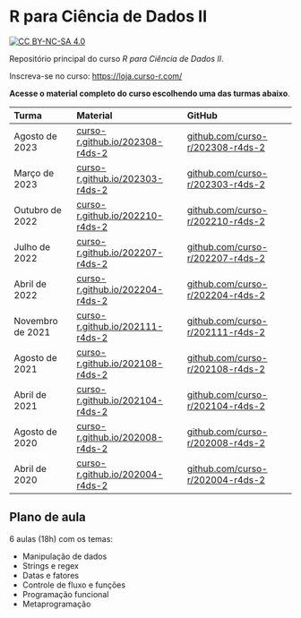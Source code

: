 
# R para Ciência de Dados II

<!-- README.md is generated from README.Rmd. Please edit that file -->
<!-- badges: start -->

[![CC BY-NC-SA
4.0](https://mirrors.creativecommons.org/presskit/buttons/80x15/svg/by-nc-sa.svg)](https://creativecommons.org/licenses/by-nc-sa/4.0/)
<!-- badges: end -->

Repositório principal do curso *R para Ciência de Dados II*.

Inscreva-se no curso: <https://loja.curso-r.com/>

**Acesse o material completo do curso escolhendo uma das turmas
abaixo**.

| Turma            | Material                                                                   | GitHub                                                                       |
|:-----------------|:---------------------------------------------------------------------------|:-----------------------------------------------------------------------------|
| Agosto de 2023   | [curso-r.github.io/202308-r4ds-2](https://curso-r.github.io/202308-r4ds-2) | [github.com/curso-r/202308-r4ds-2](https://github.com/curso-r/202308-r4ds-2) |
| Março de 2023    | [curso-r.github.io/202303-r4ds-2](https://curso-r.github.io/202303-r4ds-2) | [github.com/curso-r/202303-r4ds-2](https://github.com/curso-r/202303-r4ds-2) |
| Outubro de 2022  | [curso-r.github.io/202210-r4ds-2](https://curso-r.github.io/202210-r4ds-2) | [github.com/curso-r/202210-r4ds-2](https://github.com/curso-r/202210-r4ds-2) |
| Julho de 2022    | [curso-r.github.io/202207-r4ds-2](https://curso-r.github.io/202207-r4ds-2) | [github.com/curso-r/202207-r4ds-2](https://github.com/curso-r/202207-r4ds-2) |
| Abril de 2022    | [curso-r.github.io/202204-r4ds-2](https://curso-r.github.io/202204-r4ds-2) | [github.com/curso-r/202204-r4ds-2](https://github.com/curso-r/202204-r4ds-2) |
| Novembro de 2021 | [curso-r.github.io/202111-r4ds-2](https://curso-r.github.io/202111-r4ds-2) | [github.com/curso-r/202111-r4ds-2](https://github.com/curso-r/202111-r4ds-2) |
| Agosto de 2021   | [curso-r.github.io/202108-r4ds-2](https://curso-r.github.io/202108-r4ds-2) | [github.com/curso-r/202108-r4ds-2](https://github.com/curso-r/202108-r4ds-2) |
| Abril de 2021    | [curso-r.github.io/202104-r4ds-2](https://curso-r.github.io/202104-r4ds-2) | [github.com/curso-r/202104-r4ds-2](https://github.com/curso-r/202104-r4ds-2) |
| Agosto de 2020   | [curso-r.github.io/202008-r4ds-2](https://curso-r.github.io/202008-r4ds-2) | [github.com/curso-r/202008-r4ds-2](https://github.com/curso-r/202008-r4ds-2) |
| Abril de 2020    | [curso-r.github.io/202004-r4ds-2](https://curso-r.github.io/202004-r4ds-2) | [github.com/curso-r/202004-r4ds-2](https://github.com/curso-r/202004-r4ds-2) |

## Plano de aula

6 aulas (18h) com os temas:

- Manipulação de dados
- Strings e regex
- Datas e fatores
- Controle de fluxo e funções
- Programação funcional
- Metaprogramação
